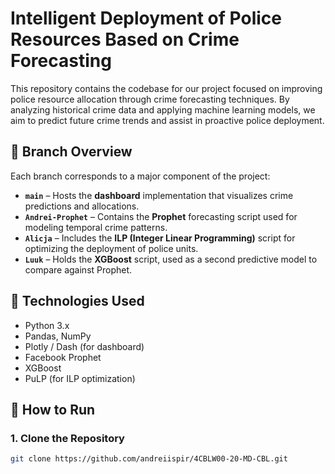 # Intelligent Deployment of Police Resources Based on Crime Forecasting

This repository contains the codebase for our project focused on improving police resource allocation through crime forecasting techniques. By analyzing historical crime data and applying machine learning models, we aim to predict future crime trends and assist in proactive police deployment.

## 📁 Branch Overview

Each branch corresponds to a major component of the project:

- **`main`** – Hosts the **dashboard** implementation that visualizes crime predictions and allocations.
- **`Andrei-Prophet`** – Contains the **Prophet** forecasting script used for modeling temporal crime patterns.
- **`Alicja`** – Includes the **ILP (Integer Linear Programming)** script for optimizing the deployment of police units.
- **`Luuk`** – Holds the **XGBoost** script, used as a second predictive model to compare against Prophet.

## 🔧 Technologies Used

- Python 3.x
- Pandas, NumPy
- Plotly / Dash (for dashboard)
- Facebook Prophet
- XGBoost
- PuLP (for ILP optimization)

## 🚀 How to Run

### 1. Clone the Repository

```bash
git clone https://github.com/andreiispir/4CBLW00-20-MD-CBL.git
